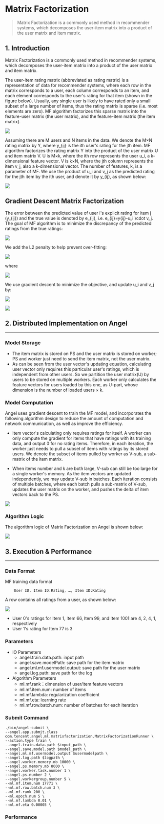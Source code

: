 # Matrix Factorization

> Matrix Factorization is a commonly used method in recommender systems, which decomposes the user-item matrix into a product of the user matrix and item matrix.

## 1. Introduction

Matrix Factorization is a commonly used method in recommender systems, which decomposes the user-item matrix into a product of the user matrix and item matrix.

The user-item rating matrix (abbreviated as rating matrix) is a representation of data for recommender systems, where each row in the matrix corresponds to a user, each column corresponds to an item, and each element corresponds to the user's rating for that item (shown in the figure below). Usually, any single user is likely to have rated only a small subset of a large number of items, thus the rating matrix is sparse (i.e. most elements are zero). MF algorithm factorizes this sparse matrix into the feature-user matrix (the user matrix), and the feature-item matrix (the item matrix).
 
![](../img/MF_item_user_mat.png)

Assuming there are M users and N items in the data. We denote the M×N rating matrix by Y, where y_{ij} is the ith user's rating for the jth item. MF algorithm factorizes the rating matrix Y into the product of the user matrix U and item matrix V. U is M×k, where the ith row represents the user u_i, a k-dimensional feature vector. V is k×N, where the jth column represents the item v_j, also a k-dimensional vector. The number of features, k, is a parameter of MF. We use the product of u_i and v_j as the predicted rating for the jth item by the ith user, and denote it by y_{ij}, as shown below:


![](../img/MF_UV.png)


## Gradient Descent Matrix Factorization

The error between the predicted value of user i's explicit rating for item j (y_{ij}) and the true value is denoted by e_{ij}, i.e. e_{ij}=y{ij}-u_i \cdot v_j. The goal of MF algorithm is to minimize the discrepancy of the predicted ratings from the true ratings:

![](../img/MF_obj.png)

We add the L2 penalty to help prevent over-fitting:

![](../img/MF_l2obj.png)

where

![](../img/MF_uvdot.png)     

We use gradient descent to minimize the objective, and update u_i and v_j by: 

![](../img/MF_update_u.png)    

![](../img/MF_update_v.png)




## 2. Distributed Implementation on Angel
---
### Model Storage
* The item matrix is stored on PS and the user matrix is stored on worker; PS and worker just need to send the item matrix, not the user matrix.
* As can be seen from the user vector's updating equation, calculating user vector only requires this particular user's ratings, which is independent from other users. So we partition the user matrix(U) by users to be stored on multiple workers. Each worker only calculates the feature vectors for users loaded by this one, as U-part, whose dimension is the number of loaded users × k.

### Model Computation
Angel uses gradient descent to train the MF model, and incorporates the following algorithm design to reduce the amount of computation and network communication, as well as improve the efficiency. 

* Item vector's calculating only requires ratings for itself. A worker can only compute the gradient for items that have ratings with its training data, and output 0 for no rating items. Therefore, in each iteration, the worker just needs to pull a subset of items with ratings by its stored users. We denote the subset of items pulled by worker as V-sub, a sub-matrix of the item matrix.    

* When items number and k are both large, V-sub can still be too large for a single worker's memory. As the item vectors are updated independently, we may update V-sub in batches. Each iteration consists of multiple batches, where each batch pulls a sub-matrix of V-sub, updates the user matrix on the worker, and pushes the delta of item vectors back to the PS.  

![](../img/MF_cal.png)


### Algorithm Logic

The algorithm logic of Matrix Factorization on Angel is shown below: 

![](../img/MF_code.png)


## 3. Execution & Performance

---

### Data Format

MF training data format

```
	User ID, Item ID:Rating, …, Item ID:Rating
```
	
A row contains all ratings from a user, as shown below:

![](../img/MF_data.png)

* User 0's ratings for Item 1, Item 66, Item 99, and Item 1001 are 4, 2, 4, 1, respectively
* User 1's rating for Item 77 is 3

### Parameters
* IO Parameters
  * angel.train.data.path: input path
  * angel.save.modelPath: save path for the item matrix
  * angel.ml.mf.usermodel.output: save path for the user matrix
  * angel.log.path: save path for the log
* Algorithm Parameters
  * ml.mf.rank：dimension of user/item feature vectors
  * ml.mf.item.num: number of items
  * ml.mf.lambda: regularization coefficient
  * ml.mf.eta: learning rate
  * ml.mf.row.batch.num: number of batches for each iteration


### Submit Command

```
./bin/angel-submit \
--angel.app.submit.class com.tencent.angel.ml.matrixfactorization.MatrixFactorizationRunner \
--action.type train \
--angel.train.data.path $input_path \
--angel.save.model.path $model_path \
--angel.ml.mf.usermodel.output $usermodelpath \
--angel.log.path $logpath \
--angel.worker.memory.mb 10000 \
--angel.ps.memory.mb 8000 \
--angel.worker.task.number 1 \
--angel.ps.number 2 \
--angel.workergroup.number 5 \
--ml.mf.item.num 17771 \
--ml.mf.row.batch.num 3 \
--ml.mf.rank 200 \
--ml.epoch.num 5 \
--ml.mf.lambda 0.01 \
--ml.mf.eta 0.00005 \
```

### Performance
